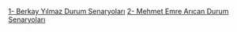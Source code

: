 [1- Berkay Yılmaz Durum Senaryoları](../Proje-Dosyalari/Durum-Senaryolari/Berkay-Yilmaz-Durum-Senaryosu.pdf)
[2- Mehmet Emre Arıcan Durum Senaryoları](../Proje-Dosyalari/Durum-Senaryolari/Mehmet-Emre-Arıcan-Durum-Senaryoları.pdf)
